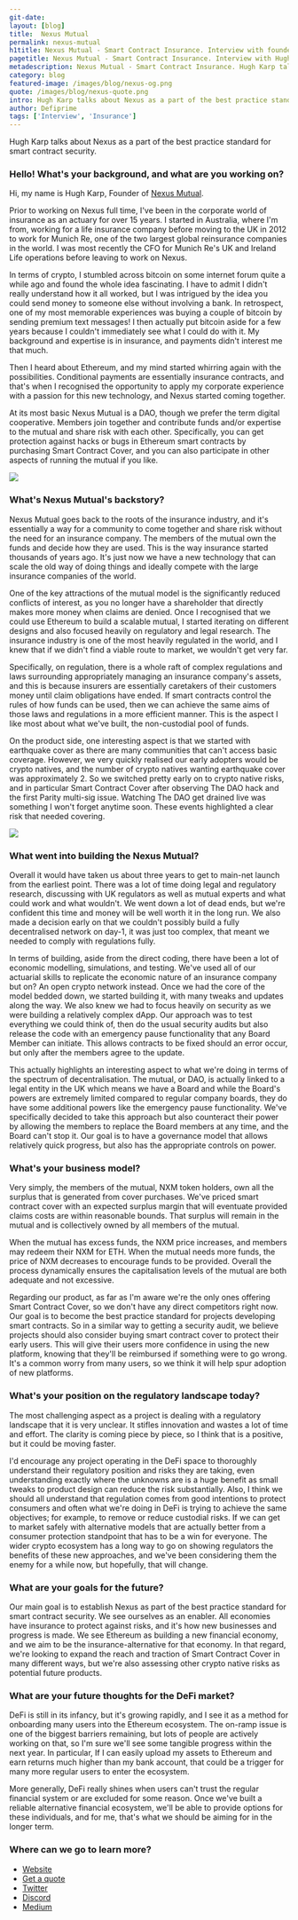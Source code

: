 ```yaml
---
git-date:
layout: [blog]
title:  Nexus Mutual
permalink: nexus-mutual
h1title: Nexus Mutual - Smart Contract Insurance. Interview with founder.   
pagetitle: Nexus Mutual - Smart Contract Insurance. Interview with Hugh Karp, founder of Nexus Mutual.   
metadescription: Nexus Mutual - Smart Contract Insurance. Hugh Karp talks about Nexus as a part of the best practice standard for smart contract security.
category: blog
featured-image: /images/blog/nexus-og.png
quote: /images/blog/nexus-quote.png
intro: Hugh Karp talks about Nexus as a part of the best practice standard for smart contract security.
author: Defiprime
tags: ['Interview', 'Insurance']
---
```

Hugh Karp talks about Nexus as a part of the best practice standard for smart contract security.

### Hello! What's your background, and what are you working on?

Hi, my name is Hugh Karp, Founder of [Nexus Mutual](https://nexusmutual.io/).

Prior to working on Nexus full time, I've been in the corporate world of insurance as an actuary for over 15 years. I started in Australia, where I'm from, working for a life insurance company before moving to the UK in 2012 to work for Munich Re, one of the two largest global reinsurance companies in the world. I was most recently the CFO for Munich Re's UK and Ireland Life operations before leaving to work on Nexus.

In terms of crypto, I stumbled across bitcoin on some internet forum quite a while ago and found the whole idea fascinating. I have to admit I didn't really understand how it all worked, but I was intrigued by the idea you could send money to someone else without involving a bank. In retrospect, one of my most memorable experiences was buying a couple of bitcoin by sending premium text messages! I then actually put bitcoin aside for a few years because I couldn't immediately see what I could do with it. My background and expertise is in insurance, and payments didn't interest me that much.

Then I heard about Ethereum, and my mind started whirring again with the possibilities. Conditional payments are essentially insurance contracts, and that's when I recognised the opportunity to apply my corporate experience with a passion for this new technology, and Nexus started coming together.

At its most basic Nexus Mutual is a DAO, though we prefer the term digital cooperative. Members join together and contribute funds and/or expertise to the mutual and share risk with each other. Specifically, you can get protection against hacks or bugs in Ethereum smart contracts by purchasing Smart Contract Cover, and you can also participate in other aspects of running the mutual if you like.

![](/images/blog/nexus2.png)

### What's Nexus Mutual's backstory?

Nexus Mutual goes back to the roots of the insurance industry, and it's essentially a way for a community to come together and share risk without the need for an insurance company. The members of the mutual own the funds and decide how they are used. This is the way insurance started thousands of years ago. It's just now we have a new technology that can scale the old way of doing things and ideally compete with the large insurance companies of the world.

One of the key attractions of the mutual model is the significantly reduced conflicts of interest, as you no longer have a shareholder that directly makes more money when claims are denied. Once I recognised that we could use Ethereum to build a scalable mutual, I started iterating on different designs and also focused heavily on regulatory and legal research. The insurance industry is one of the most heavily regulated in the world, and I knew that if we didn't find a viable route to market, we wouldn't get very far.

Specifically, on regulation, there is a whole raft of complex regulations and laws surrounding appropriately managing an insurance company's assets, and this is because insurers are essentially caretakers of their customers money until claim obligations have ended. If smart contracts control the rules of how funds can be used, then we can achieve the same aims of those laws and regulations in a more efficient manner. This is the aspect I like most about what we've built, the non-custodial pool of funds.

On the product side, one interesting aspect is that we started with earthquake cover as there are many communities that can't access basic coverage. However, we very quickly realised our early adopters would be crypto natives, and the number of crypto natives wanting earthquake cover was approximately 2. So we switched pretty early on to crypto native risks, and in particular Smart Contract Cover after observing The DAO hack and the first Parity multi-sig issue. Watching The DAO get drained live was something I won't forget anytime soon. These events highlighted a clear risk that needed covering.

![](/images/blog/nexus1.png)

### What went into building the Nexus Mutual?

Overall it would have taken us about three years to get to main-net launch from the earliest point. There was a lot of time doing legal and regulatory research, discussing with UK regulators as well as mutual experts and what could work and what wouldn't. We went down a lot of dead ends, but we're confident this time and money will be well worth it in the long run. We also made a decision early on that we couldn't possibly build a fully decentralised network on day-1, it was just too complex, that meant we needed to comply with regulations fully.

In terms of building, aside from the direct coding, there have been a lot of economic modelling, simulations, and testing. We've used all of our actuarial skills to replicate the economic nature of an insurance company but on? An open crypto network instead. Once we had the core of the model bedded down, we started building it, with many tweaks and updates along the way. We also knew we had to focus heavily on security as we were building a relatively complex dApp. Our approach was to test everything we could think of, then do the usual security audits but also release the code with an emergency pause functionality that any Board Member can initiate. This allows contracts to be fixed should an error occur, but only after the members agree to the update.

This actually highlights an interesting aspect to what we're doing in terms of the spectrum of decentralisation. The mutual, or DAO, is actually linked to a legal entity in the UK which means we have a Board and while the Board's powers are extremely limited compared to regular company boards, they do have some additional powers like the emergency pause functionality. We've specifically decided to take this approach but also counteract their power by allowing the members to replace the Board members at any time, and the Board can't stop it. Our goal is to have a governance model that allows relatively quick progress, but also has the appropriate controls on power.

### What's your business model?

Very simply, the members of the mutual, NXM token holders, own all the surplus that is generated from cover purchases. We've priced smart contract cover with an expected surplus margin that will eventuate provided claims costs are within reasonable bounds. That surplus will remain in the mutual and is collectively owned by all members of the mutual.

When the mutual has excess funds, the NXM price increases, and members may redeem their NXM for ETH. When the mutual needs more funds, the price of NXM decreases to encourage funds to be provided. Overall the process dynamically ensures the capitalisation levels of the mutual are both adequate and not excessive.

Regarding our product, as far as I'm aware we're the only ones offering Smart Contract Cover, so we don't have any direct competitors right now. Our goal is to become the best practice standard for projects developing smart contracts. So in a similar way to getting a security audit, we believe projects should also consider buying smart contract cover to protect their early users. This will give their users more confidence in using the new platform, knowing that they'll be reimbursed if something were to go wrong. It's a common worry from many users, so we think it will help spur adoption of new platforms.

### What's your position on the regulatory landscape today?

The most challenging aspect as a project is dealing with a regulatory landscape that it is very unclear. It stifles innovation and wastes a lot of time and effort. The clarity is coming piece by piece, so I think that is a positive, but it could be moving faster.

I'd encourage any project operating in the DeFi space to thoroughly understand their regulatory position and risks they are taking, even understanding exactly where the unknowns are is a huge benefit as small tweaks to product design can reduce the risk substantially. Also, I think we should all understand that regulation comes from good intentions to protect consumers and often what we're doing in DeFi is trying to achieve the same objectives; for example, to remove or reduce custodial risks. If we can get to market safely with alternative models that are actually better from a consumer protection standpoint that has to be a win for everyone. The wider crypto ecosystem has a long way to go on showing regulators the benefits of these new approaches, and we've been considering them the enemy for a while now, but hopefully, that will change.

### What are your goals for the future?

Our main goal is to establish Nexus as part of the best practice standard for smart contract security. We see ourselves as an enabler. All economies have insurance to protect against risks, and it's how new businesses and progress is made. We see Ethereum as building a new financial economy, and we aim to be the insurance-alternative for that economy. In that regard, we're looking to expand the reach and traction of Smart Contract Cover in many different ways, but we're also assessing other crypto native risks as potential future products.

### What are your future thoughts for the DeFi market?

DeFi is still in its infancy, but it's growing rapidly, and I see it as a method for onboarding many users into the Ethereum ecosystem. The on-ramp issue is one of the biggest barriers remaining, but lots of people are actively working on that, so I'm sure we'll see some tangible progress within the next year. In particular, If I can easily upload my assets to Ethereum and earn returns much higher than my bank account, that could be a trigger for many more regular users to enter the ecosystem.

More generally, DeFi really shines when users can't trust the regular financial system or are excluded for some reason. Once we've built a reliable alternative financial ecosystem, we'll be able to provide options for these individuals, and for me, that's what we should be aiming for in the longer term.

### Where can we go to learn more?

- [Website](https://nexusmutual.io/)
- [Get a quote](https://app.nexusmutual.io/#/SmartContractCover)
- [Twitter](https://twitter.com/NexusMutual)
- [Discord](https://discord.gg/DwtQuSD)
- [Medium](https://medium.com/nexus-mutual)
